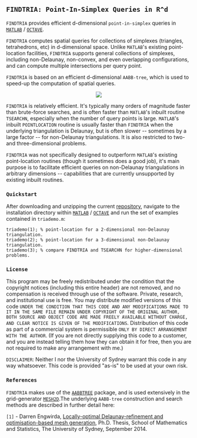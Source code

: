 ## `FINDTRIA: Point-In-Simplex Queries in R^d`

`FINDTRIA` provides efficient d-dimensional `point-in-simplex` queries in <a href="http://www.mathworks.com">`MATLAB`</a> / <a href="https://www.gnu.org/software/octave">`OCTAVE`</a>.

`FINDTRIA` computes spatial queries for collections of simplexes (triangles, tetrahedrons, etc) in d-dimensional space. Unlike `MATLAB`'s existing point-location facilities, `FINDTRIA` supports general collections of simplexes, including non-Delaunay, non-convex, and even overlapping configurations, and can compute multiple intersections per query point. 

`FINDTRIA` is based on an efficient d-dimensional `AABB-tree`, which is used to speed-up the computation of spatial queries. 

<p align="center">
  <img src = "../master/test-data/img/find-tria.jpg">
</p>

`FINDTRIA` is relatively efficient. It's typically many orders of magnitude faster than brute-force searches, and is often faster than `MATLAB`'s inbuilt routine `TSEARCHN`, especially when the number of query points is large. `MATLAB`'s inbuilt `POINTLOCATION` routine is usually faster than `FINDTRIA` when the underlying triangulation is Delaunay, but is often slower -- sometimes by a large factor -- for non-Delaunay triangulations. It is also restricted to two- and three-dimensional problems.

`FINDTRIA` was not specifically designed to outperform `MATLAB`'s existing point-location routines (though it sometimes does a good job), it's main purpose is to facilitate efficient queries on non-Delaunay triangulations in arbitrary dimensions -- capabilities that are currently unsupported by existing inbuilt routines.

### `Quickstart`

After downloading and unzipping the current <a href="https://github.com/dengwirda/find-tria/archive/master.zip">repository</a>, navigate to the installation directory within <a href="http://www.mathworks.com">`MATLAB`</a> / <a href="https://www.gnu.org/software/octave">`OCTAVE`</a> and run the set of examples contained in `triademo.m`:
````
triademo(1); % point-location for a 2-dimensional non-Delaunay triangulation.
triademo(2); % point-location for a 3-dimensional non-Delaunay triangulation.
triademo(3); % compare FINDTRIA and TSEARCHN for higher-dimensional problems.
````

### `License`

This program may be freely redistributed under the condition that the copyright notices (including this entire header) are not removed, and no compensation is received through use of the software.  Private, research, and institutional use is free.  You may distribute modified versions of this code `UNDER THE CONDITION THAT THIS CODE AND ANY MODIFICATIONS MADE TO IT IN THE SAME FILE REMAIN UNDER COPYRIGHT OF THE ORIGINAL AUTHOR, BOTH SOURCE AND OBJECT CODE ARE MADE FREELY AVAILABLE WITHOUT CHARGE, AND CLEAR NOTICE IS GIVEN OF THE MODIFICATIONS`. Distribution of this code as part of a commercial system is permissible `ONLY BY DIRECT ARRANGEMENT WITH THE AUTHOR`. (If you are not directly supplying this code to a customer, and you are instead telling them how they can obtain it for free, then you are not required to make any arrangement with me.) 

`DISCLAIMER`:  Neither I nor the University of Sydney warrant this code in any way whatsoever.  This code is provided "as-is" to be used at your own risk.

### `References`

`FINDTRIA` makes use of the <a href="https://github.com/dengwirda/aabb-tree">`AABBTREE`</a> package, and is used extensively in the grid-generator <a href="https://github.com/dengwirda/mesh2d">`MESH2D`</a>.The underlying `AABB-tree` construction and search methods are described in further detail here: 

`[1]` - Darren Engwirda, <a href="http://hdl.handle.net/2123/13148">Locally-optimal Delaunay-refinement and optimisation-based mesh generation</a>, Ph.D. Thesis, School of Mathematics and Statistics, The University of Sydney, September 2014.

